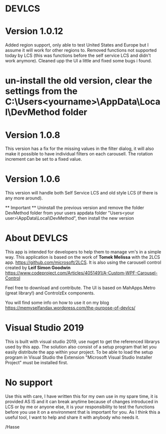 # DEVLCS 
# Version 1.0.12
Added region support, only able to test United States and Europe but I assume it will work for other regions to. Removed functions not supported today by LCS (this was functions before the self service LCS and didn't work anymore). Cleaned upp the UI a little and fixed some bugs i found. 
# un-install the old version, clear the settings from the C:\Users\<yourname>\AppData\Local\DevMethod folder

# Version 1.0.8
This version has a fix for the missing values in the filter dialog, it will also make it possible to have individual filters on each carousell. The rotation increment can be set to a fixed value.

# Version 1.0.6
This version will handle both Self Service LCS and old style LCS (if there is any more around). 

** Important **
Uninstall the previous version and remove the folder DevMethod folder from your users appdata folder "Users\<your user>\AppData\Local\DevMethod", then install the new version

# About DEVLCS
This app is intended for developers to help them to manage vm's in a simple way. This application is based on the work of **Tomek Melissa** with the 2LCS app. https://github.com/microsoft/2LCS. It is also using the carousell control created by **Leif Simon Goodwin** https://www.codeproject.com/Articles/4051491/A-Custom-WPF-Carousel-Control 

Feel free to download and contribute. The UI is based on MahApps.Metro (great library!) and ControlzEx components.

You will find some info on how to use it on my blog https://memyselfandax.wordpress.com/the-purpose-of-devlcs/

# Visual Studio 2019
This is built with visual studio 2019, use nuget to get the referenced librarys used by this app.
The solution also consist of a setup program that let you easily distribute the app within your project. To be able to load the setup program in Visual Studio the Extension "Microsoft Visual Studio Installer Project" must be installed first.

# No support
Use this with care, I have written this for my own use in my spare time, it is provided AS IS and it can break anytime because of changes introduced in LCS or by me or anyone else, it is your responsibility to test the functions before you use it on a environment that is important for you. As I think this a useful tool, I want to help and share it with anybody who needs it.

/Hasse
